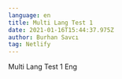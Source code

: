 ```yaml
---
language: en
title: Multi Lang Test 1
date: 2021-01-16T15:44:37.975Z
author: Burhan Savcı
tag: Netlify
---
```

Multi Lang Test 1 Eng